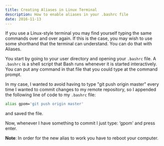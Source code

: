 ```yaml
---
title: Creating Aliases in Linux Terminal
description: How to enable aliases in your .bashrc file
date: 2016-11-13
---
```


If you use a Linux-style terminal you may find yourself typing the same commands over and over again. If this is the case, you may wish to use some shorthand that the terminal can understand. You can do that with Aliases.

You start by going to your user directory and opening your <code>.bashrc</code> file. A <code>.bashrc</code> is a shell script that Bash runs whenever it is started interactively. You can put any command in that file that you could type at the command prompt. 

In my case, I wanted to avoid having to type "git push origin master" every time I wanted to commit changes to my remote repository, so I appended the following line of code to my <code>.bashrc</code> file:

``` bash
alias gpom='git push origin master'
```

and saved the file.

Now, whenever I have something to commit I just type: &lsquo;gpom' and press enter.

**Note**: In order for the new alias to work you have to reboot your computer.

